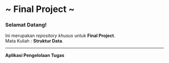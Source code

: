 # ~ Final Project ~

### Selamat Datang!
Ini merupakan *repository khusus* untuk **Final Project**.  
Mata Kuliah : **Struktur Data**.  
  
---
  
**Aplikasi Pengelolaan Tugas**
